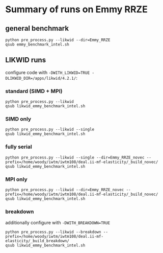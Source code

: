 
# Summary of runs on Emmy RRZE

## general benchmark
```
python pre_process.py --likwid --dir=Emmy_RRZE
qsub emmy_benchmark_intel.sh
```

## LIKWID runs
configure code with `-DWITH_LIKWID=TRUE -DLIKWID_DIR=/apps/likwid/4.2.1/`:

### standard (SIMD + MPI)
```
python pre_process.py --likwid
qsub likwid_emmy_benchmark_intel.sh
```

### SIMD only
```
python pre_process.py --likwid --single
qsub likwid_emmy_benchmark_intel.sh
```

### fully serial
```
python pre_process.py --likwid --single --dir=Emmy_RRZE_novec --prefix=/home/woody/iwtm/iwtm108/deal.ii-mf-elasticity/_build_novec/
qsub likwid_emmy_benchmark_intel.sh
```

### MPI only
```
python pre_process.py --likwid --dir=Emmy_RRZE_novec --prefix=/home/woody/iwtm/iwtm108/deal.ii-mf-elasticity/_build_novec/
qsub likwid_emmy_benchmark_intel.sh
```

### breakdown
additionally configure with `-DWITH_BREAKDOWN=TRUE`
```
python pre_process.py --likwid --breakdown --prefix=/home/woody/iwtm/iwtm108/deal.ii-mf-elasticity/_build_breakdown/
qsub likwid_emmy_benchmark_intel.sh
```